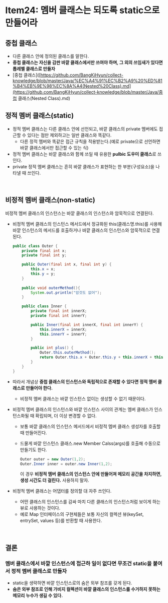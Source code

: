 # Item24: 멤버 클래스는 되도록 static으로 만들어라

## 중첩 클래스

- 다른 클래스 안에 정의된 클래스를 말한다.
- **중첩 클래스는 자신을 감싼 바깥 클래스에서만 쓰여야 하며, 그 외의 쓰임새가 있다면 톱레벨 클래스로 만들자**
- [중첩 클래스]([https://github.com/BangKiHyun/collect-knowledge/blob/master/Java/%EC%A4%91%EC%B2%A9%20%ED%81%B4%EB%9E%98%EC%8A%A4(Nested%20Class).md](https://github.com/BangKiHyun/collect-knowledge/blob/master/Java/중첩 클래스(Nested Class).md)

## 정적 멤버 클래스(static)

- 정적 멤버 클래스는 다른 클래스 안에 선언되고, 바깥 클래스의 private 멤버에도 접근할 수 있다는 점만 제외하고는 일반 클래스와 똑같다.
  - 다른 정적 멤버와 똑같은 접근 규칙을 적용받는다.(예로 private으로 선언하면 바깥 클래스에서만 접근할 수 있는 식)
- 정적 멤버 클래스는 바깥 클래스와 함께 쓰일 때 유용한 **pulbic 도우미 클래스**로 쓰인다.
- private 정적 멤버 클래스는 흔히 바깥 클래스가 표현하는 한 부분(구성요소)을 나타낼 때 쓰인다.

</br >

## 비정적 멤버 클래스(non-static)

비정적 멤버 클래스의 인스턴스는 바깥 클래스의 인스턴스와 암묵적으로 연결된다.

- 비정적 멤버 클래스의 인스턴스 메서드에서 정규화된 this(클래스명.this)를 사용해 바깥 인스턴스의 메서드를 호출하거나 바깥 클래스의 인스턴스와 암묵적으로 연결된다.

  ~~~java
  public class Outer {
      private final int x;
      private final int y;
  
      public Outer(final int x, final int y) {
          this.x = x;
          this.y = y;
      }
      
      public void outerMethod(){
          System.out.println("암것도 없어");
      }
  
      public class Inner {
          private final int innerX;
          private final int innerY;
  
          public Inner(final int innerX, final int innerY) {
              this.innerX = innerX;
              this.innerY = innerY;
          }
  
          public int plus() {
              Outer.this.outerMethod();
              return Outer.this.x + Outer.this.y + this.innerX + this.innerY;
          }
      }
  }
  ~~~

- 따라서 개념상 **중첩 클래스의 인스턴스와 독립적으로 존재할 수 있다면 정적 멤버 클래스로 만들어야 한다.**

  - 비정적 멤버 클래스는 바깥 인스턴스 없이는 생성할 수 없기 때문이다.

- 비정적 멤버 클래스의 인스턴스와 바깥 인스턴스 사이의 관계는 멤버 클래스가 인스턴스화될 때 확립되며, 더 이상 변경할 수 없다.

  - 보통 바깥 클래스의 인스턴스 메서드에서 비정적 멤버 클래스 생성자를 호출할 때 만들어진다.

  - 드물게 바깥 인스턴스 클래스.new Member Calss(args)를 호출해 수동으로 만들기도 한다.

    ~~~java
    Outer outer = new Outer(1,2);
    Outer.Inner inner = outer.new Inner(1,2);
    ~~~

    이 경우 **비정적 멤버 클래스의 인스턴스 안에 만들어져 메모리 공간을 차지하면, 생성 시간도 더 걸린다.** 사용하지 말자.

- 비정적 멤버 클래스는 어댑터를 정의할 대 자주 쓰인다.

  - 어떤 클래스의 인스턴스를 감싸 마치 다른 클래스의 인스턴스처럼 보이게 하는 뷰로 사용하는 것이다.
  - 예로 Map 인터페이스의 구현체들은 보통 자신의 컬렉션 뷰(keySet, entrySet, values 등)를 반환할 때 사용한다.

</br >

## 결론

### 멤버 클래스에서 바깥 인스턴스에 접근하 일이 없다면 무조건 static을 붙여서 정적 멤버 클래스로 만들자

- static을 생략하면 바깥 인스턴스로의 숨은 외부 참조를 갖게 된다.
- **숨은 외부 참조로 인해 가비지 컬렉션이 바깥 클래스의 인스턴스를 수거하지 못하는 메모리 누수가 생길 수 있다.**

